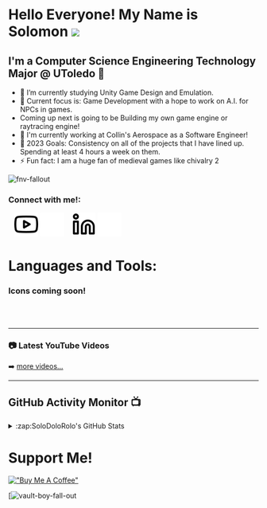 
# Hello Everyone! My Name is Solomon <img src="https://media.giphy.com/media/hvRJCLFzcasrR4ia7z/giphy.gif" width="5%">



## I'm a Computer Science Engineering Technology Major @ UToledo 📓

- 🌱 I’m currently studying Unity Game Design and Emulation.
- 🥔 Current focus is: Game Development with a hope to work on A.I. for NPCs in games.
- Coming up next is going to be Building my own game engine or raytracing engine!
- 🎣 I'm currently working at Collin's Aerospace as a Software Engineer! 
- 🥅 2023 Goals: Consistency on all of the projects that I have lined up. Spending at least 4 hours a week on them.
- ⚡ Fun fact: I am a huge fan of medieval games like chivalry 2


![fnv-fallout](https://user-images.githubusercontent.com/56006260/201495526-35f13d8a-7a07-4adb-a547-0f1c742c27b1.gif)



### Connect with me!:


&nbsp;&nbsp;
[![website](./img/youtube-light.svg)](https://youtube.com/@solomander#gh-light-mode-only)
[![website](./img/youtube-dark.svg)](https://youtube.com/@solomander#gh-dark-mode-only)
&nbsp;&nbsp;
[![website](./img/linkedin-light.svg)](https://linkedin.com/in/solomon-bryant#gh-light-mode-only)
[![website](./img/linkedin-dark.svg)](https://linkedin.com/in/solomon-bryant#gh-dark-mode-only)

# Languages and Tools:

### Icons coming soon!


<br />
<br />


---

### 📷 Latest YouTube Videos

<!-- YOUTUBE:START -->
<!-- YOUTUBE:END -->

➡️ [more videos...](https://youtube.com/@solomander)

---



## GitHub Activity Monitor 📺 

  
<details>
  <summary>:zap:SoloDoloRolo's GitHub Stats</summary>

  <img align="left" alt="SoloDoloRolo's GitHub Stats" src="https://github-readme-stats.vercel.app/api?username=SoloDoloRolo&show_icons=true&hide_border=false&title_color=ff652f&icon_color=FFE400&bg_color=09131B&text_color=ffffff&border_color=0c1a25" />

</details>


# Support Me!




[!["Buy Me A Coffee"](https://www.buymeacoffee.com/assets/img/custom_images/orange_img.png)](https://www.buymeacoffee.com/solomander)

[![vault-boy-fall-out](https://user-images.githubusercontent.com/56006260/201495827-e38cf85a-50c7-4c1f-bcd4-5d1aa4df10dd.gif)




